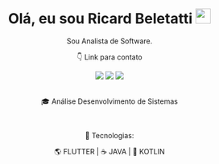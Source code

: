 <h1 align="center">Olá, eu sou Ricard Beletatti <img src="https://raw.githubusercontent.com/kaueMarques/kaueMarques/master/hi.gif" height="30px"></h1>

<p align="center">
Sou Analista de Software.  
</p>

<p align="center">
👇 Link para contato
</p>

<div align="center">
  <a href="https://www.instagram.com/devbeletatti/" target="_blank"><img src="https://img.shields.io/badge/-Instagram-%23E4405F?style=for-the-badge&logo=instagram&logoColor=white" target="_blank"></a>
  <a href = "mailto:richard.beletatti@gmail.com"><img src="https://img.shields.io/badge/-Gmail-%23333?style=for-the-badge&logo=gmail&logoColor=white" target="_blank"></a>
  <a href="https://www.linkedin.com/in/richard-beletatti-527670143/" target="_blank"><img src="https://img.shields.io/badge/-LinkedIn-%230077B5?style=for-the-badge&logo=linkedin&logoColor=white" target="_blank"></a> 
</div>
<br/>
<p align="center">
🎓 Análise Desenvolvimento de Sistemas
</p>

<br/>
<p align="center">
🚀 Tecnologias:
</p>

<p align="center">
🌎 FLUTTER | ☕ JAVA | 📡 KOTLIN
</p>
